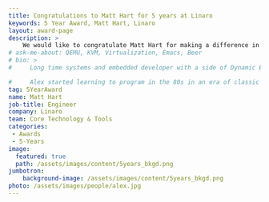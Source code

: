 ```yaml
---
title: Congratulations to Matt Hart for 5 years at Linaro
keywords: 5 Year Award, Matt Hart, Linaro
layout: award-page
description: >
    We would like to congratulate Matt Hart for making a difference in open source at Linaro for 5 years.
# ask-me-about: QEMU, KVM, Virtualization, Emacs, Beer
# bio: >
#     Long time systems and embedded developer with a side of Dynamic Binary Translation.

#     Alex started learning to program in the 80s in an era of classic home computers that allowed you to get down and dirty at the system level. After graduating with a degree in Chemistry he's worked on a variety of projects including Fruit Machines, Line Cards, CCTV recorders and point-to-multipoint wireless microwave systems. Since the turn of the century his primary focus has been working with FLOSS platforms, especially Linux. An alumni of Transitive he has a broad experience of cross-platform virtualization as well as a strong background in telecommunications and networking. A keen Emacs user he will happily answer questions and proselytise for the One True Editor (tm).
tag: 5YearAward
name: Matt Hart
job-title: Engineer
company: Linaro
team: Core Technology & Tools
categories:
 - Awards
 - 5-Years
image:
  featured: true
  path: /assets/images/content/5years_bkgd.png
jumbotron:
    background-image: /assets/images/content/5years_bkgd.png
photo: /assets/images/people/alex.jpg
---
```

